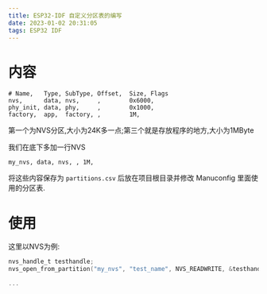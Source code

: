 ```yaml
---
title: ESP32-IDF 自定义分区表的编写
date: 2023-01-02 20:31:05
tags: ESP32 IDF
---
```


# 内容

```
# Name,   Type, SubType, Offset,  Size, Flags
nvs,      data, nvs,     ,        0x6000,
phy_init, data, phy,     ,        0x1000,
factory,  app,  factory, ,        1M,
```

第一个为NVS分区,大小为24K多一点;第三个就是存放程序的地方,大小为1MByte

我们在底下多加一行NVS

```
my_nvs, data, nvs, , 1M,
```

将这些内容保存为 `partitions.csv` 后放在项目根目录并修改 Manuconfig 里面使用的分区表.

# 使用

这里以NVS为例:

```c
nvs_handle_t testhandle;
nvs_open_from_partition("my_nvs", "test_name", NVS_READWRITE, &testhandle);

...
```


